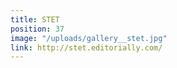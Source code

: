```yaml
---
title: STET
position: 37
image: "/uploads/gallery__stet.jpg"
link: http://stet.editorially.com/
---
```


